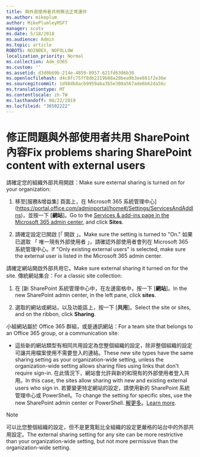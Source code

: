 ```yaml
---
title: 與外部使用者共用無法正常運作
ms.author: mikeplum
author: MikePlumleyMSFT
manager: scotv
ms.date: 5/18/2018
ms.audience: Admin
ms.topic: article
ROBOTS: NOINDEX, NOFOLLOW
localization_priority: Normal
ms.collection: Adm_O365
ms.custom: ''
ms.assetid: d3d0b69b-214e-4859-8957-621fd6306b30
ms.openlocfilehash: d4c8fc75ff8db2319b88a20bea9b3ee661f2e36e
ms.sourcegitcommit: 1d98db8acb9959aba3b5e308a567ade6b62da56c
ms.translationtype: MT
ms.contentlocale: zh-TW
ms.lasthandoff: 08/22/2019
ms.locfileid: "36502222"
---
```

# <a name="fix-problems-sharing-sharepoint-content-with-external-users"></a><span data-ttu-id="7ccae-102">修正問題與外部使用者共用 SharePoint 內容</span><span class="sxs-lookup"><span data-stu-id="7ccae-102">Fix problems sharing SharePoint content with external users</span></span>

<span data-ttu-id="7ccae-103">請確定您的組織外部共用開啟：</span><span class="sxs-lookup"><span data-stu-id="7ccae-103">Make sure external sharing is turned on for your organization:</span></span>
  
1. <span data-ttu-id="7ccae-104">移至[服務&amp;增益集] 頁面上，在 Microsoft 365 系統管理中心](https://portal.office.com/adminportal/home#/Settings/ServicesAndAddIns)，並按一下 [**網站**]。</span><span class="sxs-lookup"><span data-stu-id="7ccae-104">Go to the [Services &amp; add-ins page in the Microsoft 365 admin center](https://portal.office.com/adminportal/home#/Settings/ServicesAndAddIns), and click **Sites**.</span></span>
    
2. <span data-ttu-id="7ccae-105">請確定設定已開啟 [「 開啟 」。</span><span class="sxs-lookup"><span data-stu-id="7ccae-105">Make sure the setting is turned to "On."</span></span> <span data-ttu-id="7ccae-106">如果已選取 「 唯一現有外部使用者 」，請確認外部使用者會列在 Microsoft 365 系統管理中心。</span><span class="sxs-lookup"><span data-stu-id="7ccae-106">If "Only existing external users" is selected, make sure the external user is listed in the Microsoft 365 admin center.</span></span>
    
<span data-ttu-id="7ccae-107">請確定網站開啟外部共用它。</span><span class="sxs-lookup"><span data-stu-id="7ccae-107">Make sure external sharing it turned on for the site.</span></span> <span data-ttu-id="7ccae-108">傳統網站集合：</span><span class="sxs-lookup"><span data-stu-id="7ccae-108">For a classic site collection:</span></span>
  
1. <span data-ttu-id="7ccae-109">在 [新 SharePoint 系統管理中心中，在左邊窗格中，按一下 [**網站**]。</span><span class="sxs-lookup"><span data-stu-id="7ccae-109">In the new SharePoint admin center, in the left pane, click **sites**.</span></span>
    
2. <span data-ttu-id="7ccae-110">選取的網站或網站，以及功能區上，按一下 [**共用**]。</span><span class="sxs-lookup"><span data-stu-id="7ccae-110">Select the site or sites, and on the ribbon, click **Sharing**.</span></span>
    
<span data-ttu-id="7ccae-111">小組網站屬於 Office 365 群組，或是通訊網站：</span><span class="sxs-lookup"><span data-stu-id="7ccae-111">For a team site that belongs to an Office 365 group, or a communication site:</span></span>
  
- <span data-ttu-id="7ccae-112">這些新的網站類型有相同共用設定為您整個組織的設定，除非整個組織的設定可讓共用檔案使用不需要登入的連結。</span><span class="sxs-lookup"><span data-stu-id="7ccae-112">These new site types have the same sharing setting as your organization-wide setting, unless the organization-wide setting allows sharing files using links that don't require sign-in.</span></span> <span data-ttu-id="7ccae-113">在此情況下，網站會允許與新的和現有的外部使用者登入共用。</span><span class="sxs-lookup"><span data-stu-id="7ccae-113">In this case, the sites allow sharing with new and existing external users who sign in.</span></span> <span data-ttu-id="7ccae-114">若要變更特定網站的設定，請使用新的 SharePoint 系統管理中心或 PowerShell。</span><span class="sxs-lookup"><span data-stu-id="7ccae-114">To change the setting for specific sites, use the new SharePoint admin center or PowerShell.</span></span> <span data-ttu-id="7ccae-115">[解更多](https://go.microsoft.com/fwlink/?linkid=871863)。</span><span class="sxs-lookup"><span data-stu-id="7ccae-115">[Learn more](https://go.microsoft.com/fwlink/?linkid=871863).</span></span>
    
> [!NOTE]
> <span data-ttu-id="7ccae-116">可以比您整個組織的設定，但不是更寬鬆比全組織的設定更嚴格的站台中的外部共用設定。</span><span class="sxs-lookup"><span data-stu-id="7ccae-116">The external sharing setting for any site can be more restrictive than your organization-wide setting, but not more permissive than the organization-wide setting.</span></span> 
  

